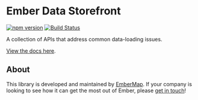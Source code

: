 # Ember Data Storefront

[![npm version](https://img.shields.io/npm/v/ember-data-storefront.svg?style=flat-square)](http://badge.fury.io/js/ember-data-storefront)
[![Build Status](https://img.shields.io/travis/embermap/ember-data-storefront.svg?style=flat-square)](https://travis-ci.org/embermap/ember-data-storefront)

A collection of APIs that address common data-loading issues.

[View the docs here](https://embermap.github.io/ember-data-storefront/).

## About

This library is developed and maintained by [EmberMap](https://embermap.com/). If your company is looking to see how it can get the most out of Ember, please [get in touch](mailto:info@embermap.com)!

